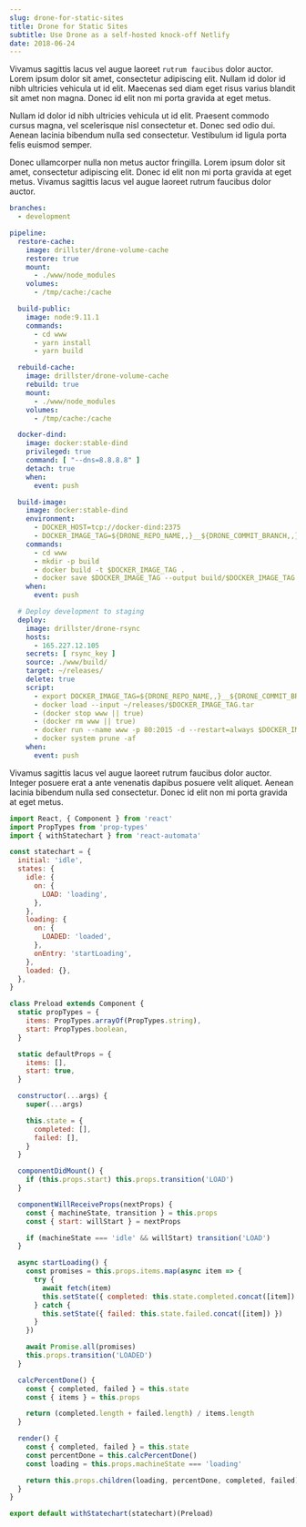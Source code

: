 ```yaml
---
slug: drone-for-static-sites
title: Drone for Static Sites
subtitle: Use Drone as a self-hosted knock-off Netlify
date: 2018-06-24
---
```


Vivamus sagittis lacus vel augue laoreet `rutrum faucibus` dolor auctor. Lorem
ipsum dolor sit amet, consectetur adipiscing elit. Nullam id dolor id nibh
ultricies vehicula ut id elit. Maecenas sed diam eget risus varius blandit sit
amet non magna. Donec id elit non mi porta gravida at eget metus.

Nullam id dolor id nibh ultricies vehicula ut id elit. Praesent commodo cursus
magna, vel scelerisque nisl consectetur et. Donec sed odio dui. Aenean lacinia
bibendum nulla sed consectetur. Vestibulum id ligula porta felis euismod
semper.Donec ullamcorper nulla non metus auctor fringilla. Lorem ipsum
dolor sit amet, consectetur adipiscing elit. Donec id elit non mi porta gravida
at eget metus. Vivamus sagittis lacus vel augue laoreet rutrum faucibus dolor
auctor.

```yaml
branches:
  - development

pipeline:
  restore-cache:
    image: drillster/drone-volume-cache
    restore: true
    mount:
      - ./www/node_modules
    volumes:
      - /tmp/cache:/cache

  build-public:
    image: node:9.11.1
    commands:
      - cd www
      - yarn install
      - yarn build

  rebuild-cache:
    image: drillster/drone-volume-cache
    rebuild: true
    mount:
      - ./www/node_modules
    volumes:
      - /tmp/cache:/cache

  docker-dind:
    image: docker:stable-dind
    privileged: true
    command: [ "--dns=8.8.8.8" ]
    detach: true
    when:
      event: push

  build-image:
    image: docker:stable-dind
    environment:
      - DOCKER_HOST=tcp://docker-dind:2375
      - DOCKER_IMAGE_TAG=${DRONE_REPO_NAME,,}__${DRONE_COMMIT_BRANCH,,}__${DRONE_COMMIT_SHA,,}__www
    commands:
      - cd www
      - mkdir -p build
      - docker build -t $DOCKER_IMAGE_TAG .
      - docker save $DOCKER_IMAGE_TAG --output build/$DOCKER_IMAGE_TAG.tar
    when:
      event: push

  # Deploy development to staging
  deploy:
    image: drillster/drone-rsync
    hosts: 
      - 165.227.12.105
    secrets: [ rsync_key ]
    source: ./www/build/
    target: ~/releases/
    delete: true
    script:
      - export DOCKER_IMAGE_TAG=${DRONE_REPO_NAME,,}__${DRONE_COMMIT_BRANCH,,}__${DRONE_COMMIT_SHA,,}__www
      - docker load --input ~/releases/$DOCKER_IMAGE_TAG.tar
      - (docker stop www || true)
      - (docker rm www || true)
      - docker run --name www -p 80:2015 -d --restart=always $DOCKER_IMAGE_TAG
      - docker system prune -af
    when:
      event: push
```

Vivamus sagittis lacus vel augue laoreet rutrum faucibus dolor auctor. Integer
posuere erat a ante venenatis dapibus posuere velit aliquet. Aenean lacinia
bibendum nulla sed consectetur. Donec id elit non mi porta gravida at eget
metus.

```javascript
import React, { Component } from 'react'
import PropTypes from 'prop-types'
import { withStatechart } from 'react-automata'

const statechart = {
  initial: 'idle',
  states: {
    idle: {
      on: {
        LOAD: 'loading',
      },
    },
    loading: {
      on: {
        LOADED: 'loaded',
      },
      onEntry: 'startLoading',
    },
    loaded: {},
  },
}

class Preload extends Component {
  static propTypes = {
    items: PropTypes.arrayOf(PropTypes.string),
    start: PropTypes.boolean,
  }

  static defaultProps = {
    items: [],
    start: true,
  }

  constructor(...args) {
    super(...args)

    this.state = {
      completed: [],
      failed: [],
    }
  }

  componentDidMount() {
    if (this.props.start) this.props.transition('LOAD')
  }

  componentWillReceiveProps(nextProps) {
    const { machineState, transition } = this.props
    const { start: willStart } = nextProps

    if (machineState === 'idle' && willStart) transition('LOAD')
  }

  async startLoading() {
    const promises = this.props.items.map(async item => {
      try {
        await fetch(item)
        this.setState({ completed: this.state.completed.concat([item]) })
      } catch {
        this.setState({ failed: this.state.failed.concat([item]) })
      }
    })

    await Promise.all(promises)
    this.props.transition('LOADED')
  }

  calcPercentDone() {
    const { completed, failed } = this.state
    const { items } = this.props

    return (completed.length + failed.length) / items.length
  }

  render() {
    const { completed, failed } = this.state
    const percentDone = this.calcPercentDone()
    const loading = this.props.machineState === 'loading'

    return this.props.children(loading, percentDone, completed, failed)
  }
}

export default withStatechart(statechart)(Preload)
```
